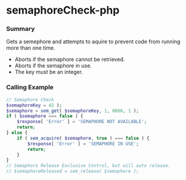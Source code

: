 # semaphoreCheck-php

### Summary

Gets a semephore and attempts to aquire to prevent code from running more than one time.
- Aborts if the semaphore cannot be retrieved.
- Aborts if the semaphore in use.
- The key must be an integer.

### Calling Example

```PHP
// Semaphore Check
$semaphoreKey = 42 );
$semaphore = sem_get( $semaphoreKey, 1, 0666, 1 );
if ( $semaphore === false ) {
    $response[ 'Error' ] = 'SEMAPHORE NOT AVAILABLE';
    return;
} else {
    if ( sem_acquire( $semaphore, true ) === false ) {
        $response[ 'Error' ] = 'SEMAPHORE IN USE';
        return;
    }
}
// Semaphore Release Exclusive Control, but will auto release.
// $semaphoreReleased = sem_release( $semaphore );
```
